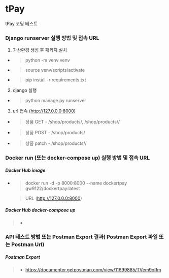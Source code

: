 # tPay
tPay 코딩 테스트


### Django runserver 실행 방법 및 접속 URL
1. 가상환경 생성 후 패키지 설치
- > python -m venv venv
- > source venv/scripts/activate
- > pip install -r requirements.txt 

2. django 실행
- > python manage.py runserver

3. url 접속 (http://127.0.0.0:8000)
- > 상품 GET - /shop/products/, /shop/products/<pk>/
- > 상품 POST - /shop/products/
- > 상품 patch - /shop/products/<pk>/
 
### Docker run (또는 docker-compose up) 실행 방법 및 접속 URL
##### Docker Hub image
- > docker run -d -p 8000:8000 --name dockertpay gw9122/dockertpay:latest
  
  > URL (http://127.0.0.0:8000)

##### Docker Hub docker-compose up
> -


### API 테스트 방법 또는 Postman Export 결과( Postman Export 파일 또는 Postman Url)
##### Postman Export
> - https://documenter.getpostman.com/view/11699885/TVem9oRm 